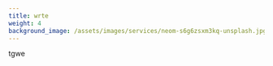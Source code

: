 ```yaml
---
title: wrte
weight: 4
background_image: /assets/images/services/neom-s6g6zsxm3kq-unsplash.jpg
---
```

t﻿gwe